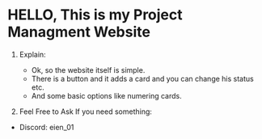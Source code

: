 # HELLO, This is my Project Managment Website

1. Explain:
    - Ok, so the website itself is simple.  
    - There is a button and it adds a card and you can change his status etc.
    - And some basic options like numering cards.

2. Feel Free to Ask If you need something:

- Discord: eien_01

